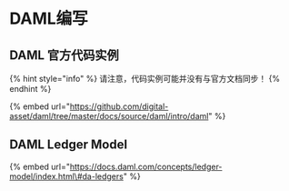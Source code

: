 # DAML编写

## DAML 官方代码实例

{% hint style="info" %}
请注意，代码实例可能并没有与官方文档同步！
{% endhint %}

{% embed url="https://github.com/digital-asset/daml/tree/master/docs/source/daml/intro/daml" %}



## DAML Ledger Model

{% embed url="https://docs.daml.com/concepts/ledger-model/index.html\#da-ledgers" %}



